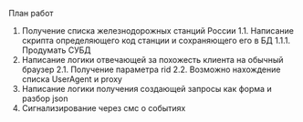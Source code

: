 План работ
1. Получение списка железнодорожных станций России
1.1. Написание скрипта определяющего код станции и сохраняющего его в БД
1.1.1. Продумать СУБД
2. Написание логики отвечающей за похожесть клиента на обычный браузер
2.1. Получение параметра rid
2.2. Возможно нахождение списка UserAgent и proxy
3. Написание логики получения создающей запросы как форма и разбор json
4. Сигнализирование через смс о событиях
